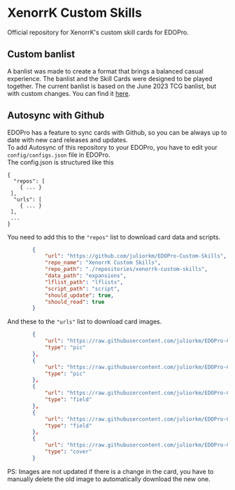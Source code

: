 # XenorrK Custom Skills
Official repository for XenorrK's custom skill cards for EDOPro.

## Custom banlist
A banlist was made to create a format that brings a balanced casual experience. The banlist and the Skill Cards were designed to be played together.
The current banlist is based on the June 2023 TCG banlist, but with custom changes. You can find it [here](https://github.com/juliorkm/EDOPro-Custom-Skills/blob/main/lflists/XenoSamkSkills2023.07.lflist.conf).

## Autosync with Github

EDOPro has a feature to sync cards with Github, so you can be always up to date with new card releases and updates.<br>
To add Autosync of this repository to your EDOPro, you have to edit your `config/configs.json` file in EDOPro.<br>
The config.json is structured like this
```
{
  "repos": [
    { ... }
 ],
  "urls": [
    { ... }
 ],
 ...
}
```

You need to add this to the `"repos"` list to download card data and scripts.
```json
		{
			"url": "https://github.com/juliorkm/EDOPro-Custom-Skills",
			"repo_name": "XenorrK Custom Skills",
			"repo_path": "./repositories/xenorrk-custom-skills",
			"data_path": "expansions",
			"lflist_path": "lflists",
			"script_path": "script",
			"should_update": true,
			"should_read": true
		}
```

And these to the `"urls"` list to download card images.
```json
		{
			"url": "https://raw.githubusercontent.com/juliorkm/EDOPro-Custom-Skills-pics/main/{}.png",
			"type": "pic"
		},
		{
			"url": "https://raw.githubusercontent.com/juliorkm/EDOPro-Custom-Skills-pics/main/{}.jpg",
			"type": "pic"
		},
		{
			"url": "https://raw.githubusercontent.com/juliorkm/EDOPro-Custom-Skills-pics/main/field/{}.png",
			"type": "field"
		},
		{
			"url": "https://raw.githubusercontent.com/juliorkm/EDOPro-Custom-Skills-pics/main/field/{}.jpg",
			"type": "field"
		},
		{
			"url": "https://raw.githubusercontent.com/juliorkm/EDOPro-Custom-Skills-pics/main/cover/{}.jpg",
			"type": "cover"
		}
```

PS: Images are not updated if there is a change in the card, you have to manually delete the old image to automatically download the new one.
